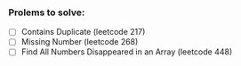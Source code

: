 
### Prolems to solve:
- [ ] Contains Duplicate (leetcode 217)
- [ ] Missing Number (leetcode 268)
- [ ] Find All Numbers Disappeared in an Array (leetcode 448)
